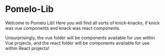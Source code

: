 # Pomelo-Lib
Welcome to Pomelo Lib! Here you will find all sorts of knick-knacks, if knick was vue components and knack was react components. 

Unsurprisingly, the vue folder will be components available for use within Vue projects, and the react folder will be components available for use within React projects! 
